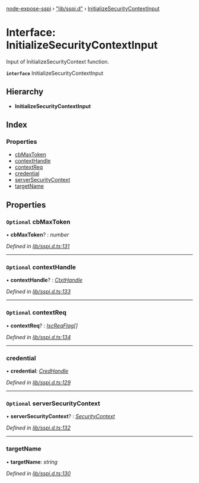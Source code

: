 [node-expose-sspi](../README.md) › ["lib/sspi.d"](../modules/_lib_sspi_d_.md) › [InitializeSecurityContextInput](_lib_sspi_d_.initializesecuritycontextinput.md)

# Interface: InitializeSecurityContextInput

Input of InitializeSecurityContext function.

**`interface`** InitializeSecurityContextInput

## Hierarchy

* **InitializeSecurityContextInput**

## Index

### Properties

* [cbMaxToken](_lib_sspi_d_.initializesecuritycontextinput.md#optional-cbmaxtoken)
* [contextHandle](_lib_sspi_d_.initializesecuritycontextinput.md#optional-contexthandle)
* [contextReq](_lib_sspi_d_.initializesecuritycontextinput.md#optional-contextreq)
* [credential](_lib_sspi_d_.initializesecuritycontextinput.md#credential)
* [serverSecurityContext](_lib_sspi_d_.initializesecuritycontextinput.md#optional-serversecuritycontext)
* [targetName](_lib_sspi_d_.initializesecuritycontextinput.md#targetname)

## Properties

### `Optional` cbMaxToken

• **cbMaxToken**? : *number*

*Defined in [lib/sspi.d.ts:131](https://github.com/jlguenego/node-expose-sspi/blob/41d66b9/lib/sspi.d.ts#L131)*

___

### `Optional` contextHandle

• **contextHandle**? : *[CtxtHandle](_lib_sspi_d_.ctxthandle.md)*

*Defined in [lib/sspi.d.ts:133](https://github.com/jlguenego/node-expose-sspi/blob/41d66b9/lib/sspi.d.ts#L133)*

___

### `Optional` contextReq

• **contextReq**? : *[IscReqFlag](../modules/_lib_flags_iscreqflag_d_.md#iscreqflag)[]*

*Defined in [lib/sspi.d.ts:134](https://github.com/jlguenego/node-expose-sspi/blob/41d66b9/lib/sspi.d.ts#L134)*

___

###  credential

• **credential**: *[CredHandle](_lib_sspi_d_.credhandle.md)*

*Defined in [lib/sspi.d.ts:129](https://github.com/jlguenego/node-expose-sspi/blob/41d66b9/lib/sspi.d.ts#L129)*

___

### `Optional` serverSecurityContext

• **serverSecurityContext**? : *[SecurityContext](_lib_sspi_d_.securitycontext.md)*

*Defined in [lib/sspi.d.ts:132](https://github.com/jlguenego/node-expose-sspi/blob/41d66b9/lib/sspi.d.ts#L132)*

___

###  targetName

• **targetName**: *string*

*Defined in [lib/sspi.d.ts:130](https://github.com/jlguenego/node-expose-sspi/blob/41d66b9/lib/sspi.d.ts#L130)*
